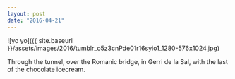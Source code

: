 ```yaml
---
layout: post
date: "2016-04-21"
---
```


![yo yo]({{ site.baseurl }}/assets/images/2016/tumblr_o5z3cnPde01r16syio1_1280-576x1024.jpg)

Through the tunnel, over the Romanic bridge, in Gerri de la Sal, with the last of the chocolate icecream.
